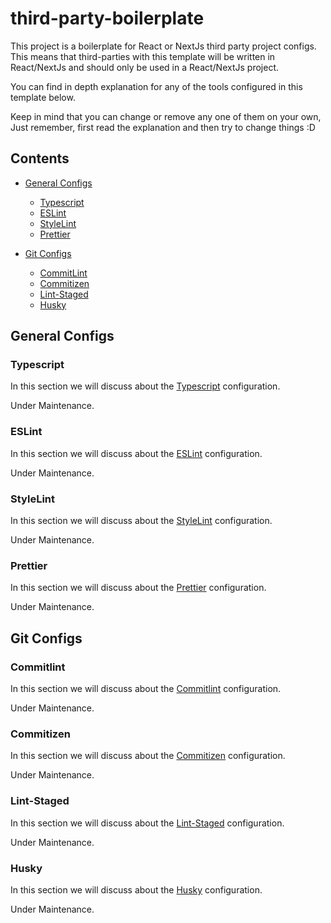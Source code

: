 # third-party-boilerplate

This project is a boilerplate for React or NextJs third party project configs. This means that third-parties with this template will be written in React/NextJs and should only be used in a React/NextJs project.

You can find in depth explanation for any of the tools configured in this template below.

Keep in mind that you can change or remove any one of them on your own, Just remember, first read the explanation and then try to change things :D

## Contents

- [General Configs](#general-configs)

  - [Typescript](#typescript)
  - [ESLint](#eslint)
  - [StyleLint](#stylelint)
  - [Prettier](#prettier)

- [Git Configs](#git-configs)
  - [CommitLint](#commitlint)
  - [Commitizen](#commitizen)
  - [Lint-Staged](#lint-staged)
  - [Husky](#husky)

## General Configs

### Typescript

In this section we will discuss about the [Typescript](https://www.typescriptlang.org/) configuration.

Under Maintenance.

### ESLint

In this section we will discuss about the [ESLint](https://eslint.org/) configuration.

Under Maintenance.

### StyleLint

In this section we will discuss about the [StyleLint](https://stylelint.io/) configuration.

Under Maintenance.

### Prettier

In this section we will discuss about the [Prettier](https://prettier.io/) configuration.

Under Maintenance.

## Git Configs

### Commitlint

In this section we will discuss about the [Commitlint](https://commitlint.js.org/#/) configuration.

Under Maintenance.

### Commitizen

In this section we will discuss about the [Commitizen](https://github.com/commitizen/cz-cli) configuration.

Under Maintenance.

### Lint-Staged

In this section we will discuss about the [Lint-Staged](https://github.com/lint-staged/lint-staged) configuration.

Under Maintenance.

### Husky

In this section we will discuss about the [Husky](https://github.com/typicode/husky) configuration.

Under Maintenance.
